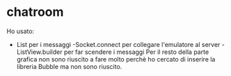 # chatroom

Ho usato:
- List<String> per i messaggi
-Socket.connect per collegare l'emulatore al server
-ListView.builder per far scendere i messaggi
Per il resto della parte grafica non sono riuscito a fare molto perchè ho cercato di inserire la libreria Bubble ma non sono riuscito.
